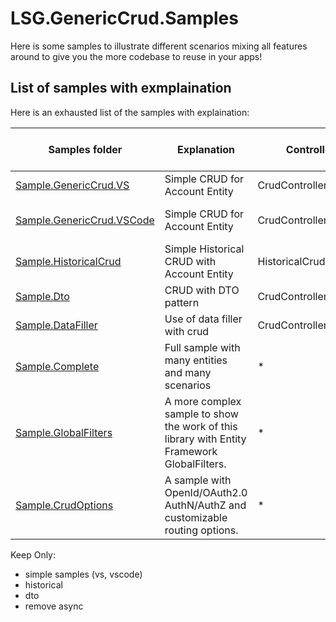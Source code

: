 # LSG.GenericCrud.Samples
Here is some samples to illustrate different scenarios mixing all features around to give you the more codebase to reuse in your apps!

## List of samples with exmplaination

Here is an exhausted list of the samples with explaination:

| Samples folder | Explanation | Controller Used | Repository Used | Visual Studio version |
|----------------|-------------|----------------|-------------|-------------|
| [Sample.GenericCrud.VS](./Sample.GenericCrud.VS/README.md) | Simple CRUD for Account Entity | CrudController\<T> | Crud\<T> | Visual Studio |
| [Sample.GenericCrud.VSCode](./Sample.GenericCrud.VSCode/README.md) | Simple CRUD for Account Entity | CrudController\<T> | Crud\<T> | Visual Studio Code |
| [Sample.HistoricalCrud](./Sample.HistoricalCrud/README.md) | Simple Historical CRUD with Account Entity | HistoricalCrudController\<T> | HistoricalCrud\<T> | Visual Studio |
| [Sample.Dto](./Sample.Dto/README.md) | CRUD with DTO pattern | CrudController\<T> | Crud\<T> | Visual Studio |
| [Sample.DataFiller](./Sample.DataFiller/README.md) | Use of data filler with crud | CrudController\<T> | Crud\<T> | Visual Studio |
| [Sample.Complete](./Sample.Complete/README.md) | Full sample with many entities and many scenarios | * | * | Visual Studio |
| [Sample.GlobalFilters](./Sample.GlobalFilters/README.md) | A more complex sample to show the work of this library with Entity Framework GlobalFilters. | * | * | Visual Studio |
| [Sample.CrudOptions](./Sample.CrudOptions/README.md) | A sample with OpenId/OAuth2.0 AuthN/AuthZ and customizable routing options. | * | * | Visual Studio |

Keep Only:
- simple samples (vs, vscode)
- historical
- dto
- remove async
